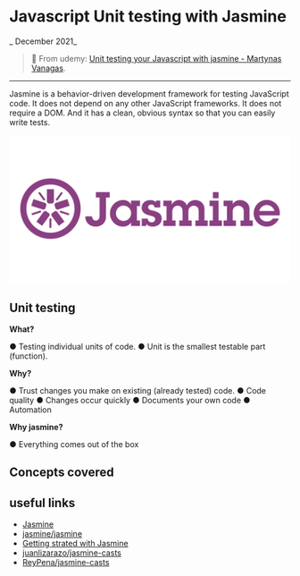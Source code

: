 # Javascript Unit testing with Jasmine

_ December 2021_

> 🔨 From udemy: [Unit testing your Javascript with jasmine - Martynas Vanagas](https://www.udemy.com/course/unit-testing-your-javascript-with-jasmine/).

---

Jasmine is a behavior-driven development framework for testing JavaScript code. It does not depend on any other JavaScript frameworks. It does not require a DOM. And it has a clean, obvious syntax so that you can easily write tests.

![logo](_readme-img/logo.png)

## Unit testing

**What?**

● Testing individual units of code.
● Unit is the smallest testable part (function).

**Why?**

● Trust changes you make on existing (already tested) code.
● Code quality
● Changes occur quickly
● Documents your own code
● Automation

**Why jasmine?**

● Everything comes out of the box

## Concepts covered

## useful links

- [Jasmine](https://jasmine.github.io/)
- [jasmine/jasmine](https://github.com/jasmine/jasmine)
- [Getting strated with Jasmine](https://itenium.be/blog/javascript/javascript-testing-jasmine-getting-started/)
- [juanlizarazo/jasmine-casts](https://github.com/juanlizarazo/jasmine-casts)
- [ReyPena/jasmine-casts](https://github.com/reypena/jasmine-casts)
